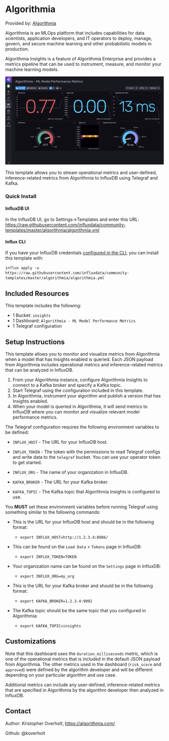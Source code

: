 # Algorithmia

Provided by: [Algorithmia](https://algorithmia.com/)

Algorithmia is an MLOps platform that includes capabilities for data scientists,
application developers, and IT operators to deploy, manage, govern, and secure
machine learning and other probabilistic models in production.

Algorithmia Insights is a feature of Algorithmia Enterprise and provides a
metrics pipeline that can be used to instrument, measure, and monitor your
machine learning models.

![Algorithmia Model Risk Dashboard](img/algorithmia-model-risk-dashboard.png)

This template allows you to stream operational metrics and user-defined,
inference-related metrics from Algorithmia to InfluxDB using Telegraf and Kafka.

### Quick Install

#### InfluxDB UI

In the InfluxDB UI, go to Settings->Templates and enter this URL:
https://raw.githubusercontent.com/influxdata/community-templates/master/algorithmia/algorithmia.yml

#### Influx CLI

If you have your InfluxDB credentials [configured in the
CLI](https://v2.docs.influxdata.com/v2.0/reference/cli/influx/config/), you can
install this template with:

```
influx apply -u https://raw.githubusercontent.com/influxdata/community-templates/master/algorithmia/algorithmia.yml
```

## Included Resources

This template includes the following:

  - 1 Bucket: `insights`
  - 1 Dashboard: `Algorithmia - ML Model Performance Metrics`
  - 1 Telegraf configuration

## Setup Instructions

This template allows you to monitor and visualize metrics from Algorithmia when
a model that has Insights enabled is queried. Each JSON payload from Algorithmia
includes operational metrics and inference-related metrics that can be analyzed
in InfluxDB.

1. From your Algorithmia instance, configure Algorithmia Insights to connect to
   a Kafka broker and specify a Kafka topic.
2. Start Telegraf using the configuration included in this template.
3. In Algorithmia, instrument your algorithm and publish a version that has
   Insights enabled.
4. When your model is queried in Algorithmia, it will send metrics to InfluxDB
  where you can monitor and visualize relevant model performance metrics.

The Telegraf configuration requires the following environment variables to be
defined:

  - `INFLUX_HOST` - The URL for your InfluxDB host.

  - `INFLUX_TOKEN` - The token with the permissions to read Telegraf configs and
    write data to the `telegraf` bucket. You can use your operator token to get
    started.

  - `INFLUX_ORG` - The name of your organization in InfluxDB.

  - `KAFKA_BROKER` - The URL for your Kafka broker.

  - `KAFKA_TOPIC` - The Kafka topic that Algorithmia Insights is configured to
    use.

You **MUST** set these environment variables before running Telegraf using
something similar to the following commands:

  - This is the URL for your InfluxDB host and should be in the following format:
    - `export INFLUX_HOST=http://1.2.3.4:8086/`

  - This can be found on the `Load Data` > `Tokens` page in InfluxDB:
    - `export INFLUX_TOKEN=TOKEN`

  - Your organization name can be found on the `Settings` page in InfluxDB:
    - `export INFLUX_ORG=my_org`

  - This is the URL for your Kafka broker and should be in the following format:
    - `export KAFKA_BROKER=1.2.3.4:9092`

  - The Kafka topic should be the same topic that you configured in Algorithmia:
    - `export KAFKA_TOPIC=insights`

## Customizations

Note that this dashboard uses the `duration_milliseconds` metric, which is one
of the operational metrics that is included in the default JSON payload from
Algorithmia. The other metrics used in the dashboard (`risk_score` and
`approved`) were defined by the algorithm developer and will be different
depending on your particular algorithm and use case.

Additional metrics can include any user-defined, inference-related metrics that
are specified in Algorithmia by the algorithm developer then analyzed in
InfluxDB.

## Contact

Author: Kristopher Overholt, https://algorithmia.com/

Github: @koverholt
